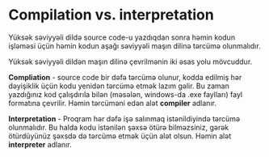 # Compilation vs. interpretation

Yüksək səviyyəli dildə source code-u yazdıqdan sonra həmin kodun işləməsi üçün həmin kodun aşağı səviyyəli maşın dilinə tərcümə olunmalıdır.

Yüksək səviyyəli dildən maşın dilinə çevrilmənin iki əsas yolu mövcuddur.

**Compliation** - source code bir dəfə tərcümə olunur, kodda edilmiş hər dəyişiklik üçün kodu yenidən tərcümə etmək lazım gəlir. Bu zaman yazdığınız kod çalışdırıla bilən (məsələn, windows-da .exe faylları) fayl formatına çevrilir. Həmin tərcüməni edən alət **compiler** adlanır.

**Interpretation** - Proqram hər dəfə işə salınmaq istənildiyində tərcümə olunmalıdır. Bu halda kodu istənilən şəxsə ötürə bilməzsiniz, gərək ötürdüyünüz şəxsdə də tərcümə etmək üçün alət olsun. Həmin alət **interpreter** adlanır.





